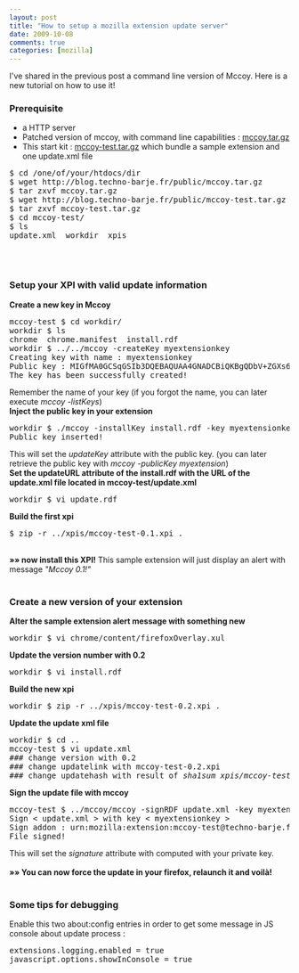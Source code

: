 ```yaml
---
layout: post
title: "How to setup a mozilla extension update server"
date: 2009-10-08
comments: true
categories: [mozilla]
---
```

I've shared in the previous post a command line version of Mccoy. Here is a new
tutorial on how to use it!<br />
<h3>Prerequisite</h3>
<ul>
<li>a HTTP server</li>
<li>Patched version of mccoy, with command line capabilities : <a href="/public/mccoy.tar.gz">mccoy.tar.gz</a></li>
<li>This start kit : <a href="/public/mccoy-test.tar.gz">mccoy-test.tar.gz</a>
which bundle a sample extension and one update.xml file</li>
</ul>
<pre>
$ cd /one/of/your/htdocs/dir
$ wget http://blog.techno-barje.fr/public/mccoy.tar.gz
$ tar zxvf mccoy.tar.gz
$ wget http://blog.techno-barje.fr/public/mccoy-test.tar.gz
$ tar zxvf mccoy-test.tar.gz
$ cd mccoy-test/
$ ls
update.xml  workdir  xpis
</pre>
<br />
<br />
<h3>Setup your XPI with valid update information</h3>
<strong>Create a new key in Mccoy</strong>
<pre>
mccoy-test $ cd workdir/
workdir $ ls
chrome  chrome.manifest  install.rdf
workdir $ ../../mccoy -createKey myextensionkey
Creating key with name : myextensionkey
Public key : MIGfMA0GCSqGSIb3DQEBAQUAA4GNADCBiQKBgQDbV+ZGXs658dOm/+4YtT+VzT5JWzMFYiQ8155fnMkOJCina2yDEBq8Lvi5qF5SyoMDkqaYeO51LR+B4p1g7oWmBW9HbOz3eA9lD/AHUR1SHiJAX7RQq8v9sPSkYta+LyVrCMFgpTmhOWPUXOnwalmL7syGkXyjxHqHCYz+s3d22QIDAQAB
The key has been successfully created!
</pre>
Remember the name of your key (if you forgot the name, you can later execute
<em>mccoy -listKeys</em>)<br />
<strong>Inject the public key in your extension</strong>
<pre>
workdir $ ./mccoy -installKey install.rdf -key myextensionkey
Public key inserted!
</pre>
This will set the <em>updateKey</em> attribute with the public key. (you can
later retrieve the public key with <em>mccoy -publicKey myextension</em>)<br />
<strong>Set the updateURL attribute of the install.rdf with the URL of the
update.xml file located in mccoy-test/update.xml</strong>
<pre>
workdir $ vi update.rdf
</pre>
<strong>Build the first xpi</strong>
<pre>
$ zip -r ../xpis/mccoy-test-0.1.xpi .
</pre>
<br />
<strong>&#187;&#187; now install this XPI!</strong> This sample extension will just
display an alert with message <em>&quot;Mccoy 0.1!&quot;</em><br />
<br />
<h3>Create a new version of your extension</h3>
<strong>Alter the sample extension alert message with something new</strong>
<pre>
workdir $ vi chrome/content/firefoxOverlay.xul
</pre>
<strong>Update the version number with 0.2</strong>
<pre>
workdir $ vi install.rdf
</pre>
<strong>Build the new xpi</strong>
<pre>
workdir $ zip -r ../xpis/mccoy-test-0.2.xpi .
</pre>
<strong>Update the update xml file</strong>
<pre>
workdir $ cd ..
mccoy-test $ vi update.xml
### change version with 0.2
### change updatelink with mccoy-test-0.2.xpi
### change updatehash with result of <em>sha1sum xpis/mccoy-test-0.2.xpi</em>
</pre>
<strong>Sign the update file with mccoy</strong>
<pre>
mccoy-test $ ../mccoy/mccoy -signRDF update.xml -key myextensionkey
Sign &lt; update.xml &gt; with key &lt; myextensionkey &gt;
Sign addon : urn:mozilla:extension:mccoy-test@techno-barje.fr
File signed!
</pre>
This will set the <em>signature</em> attribute with computed with your private
key.<br />
<br />
<strong>&#187;&#187; You can now force the update in your firefox, relaunch it and
voil&#224;!<br />
<br /></strong>
<h3><strong>Some tips for debugging</strong></h3>
Enable this two about:config entries in order to get some message in JS console
about update process :<br />
<pre>
extensions.logging.enabled = true
javascript.options.showInConsole = true
</pre>